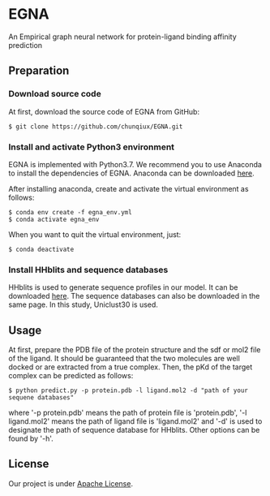 # EGNA
An Empirical graph neural network for protein-ligand binding affinity prediction


## Preparation

### Download source code
At first, download the source code of EGNA from GitHub:

    $ git clone https://github.com/chunqiux/EGNA.git

### Install and activate Python3 environment
EGNA is implemented with Python3.7. We recommend you to use Anaconda to install the dependencies of 
EGNA. Anaconda can be downloaded [here](https://www.anaconda.com/products/distribution).

After installing anaconda, create and activate the virtual environment as follows:

    $ conda env create -f egna_env.yml
    $ conda activate egna_env

When you want to quit the virtual environment, just:

    $ conda deactivate

### Install HHblits and sequence databases

HHblits is used to generate sequence profiles in our model. It can be downloaded
[here](https://github.com/soedinglab/hh-suite). The sequence databases can also be
downloaded in the same page. In this study, Uniclust30 is used.

## Usage
At first, prepare the PDB file of the protein structure and the sdf or mol2 file of
the ligand. It should be guaranteed that the two molecules are well docked or are extracted
from a true complex. Then, the pKd of the target complex can be predicted as follows:

    $ python predict.py -p protein.pdb -l ligand.mol2 -d "path of your sequene databases"

where '-p protein.pdb' means the path of protein file is 'protein.pdb', '-l ligand.mol2'
means the path of ligand file is 'ligand.mol2' and '-d' is used to designate the path of
sequence database for HHblits. Other options can be found by '-h'.

## License
Our project is under [Apache License]().